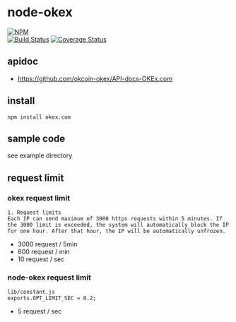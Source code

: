 # node-okex

[![NPM](https://nodei.co/npm/okex.com.png?downloads=true&downloadRank=true&stars=true)](https://nodei.co/npm/okex.com)  
[![Build Status](https://secure.travis-ci.org/you21979/node-okcoin.png?branch=master)](https://travis-ci.org/you21979/node-okcoin)
[![Coverage Status](https://coveralls.io/repos/github/you21979/node-okcoin/badge.svg?branch=master)](https://coveralls.io/github/you21979/node-okcoin?branch=master)  

## apidoc

* https://github.com/okcoin-okex/API-docs-OKEx.com

## install

```
npm install okex.com
```

## sample code

see example directory

## request limit

### okex request limit

```
1. Request limits
Each IP can send maximum of 3000 https requests within 5 minutes. If the 3000 limit is exceeded, the system will automatically block the IP for one hour. After that hour, the IP will be automatically unfrozen.
```

* 3000 request / 5min
* 600 request / min
* 10 request / sec

### node-okex request limit

```
lib/constant.js
exports.OPT_LIMIT_SEC = 0.2;
```

* 5 request / sec
